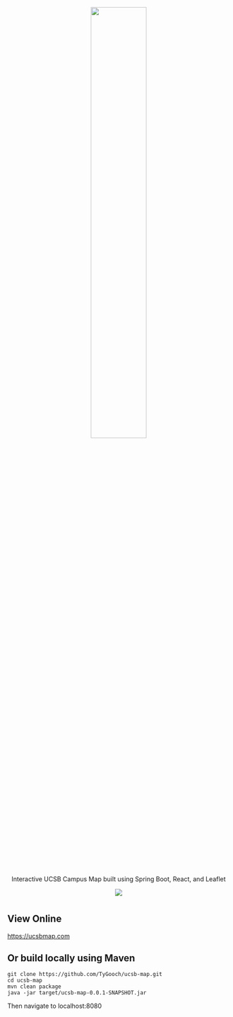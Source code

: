 <p align="center">
    <img src="https://preview.ibb.co/dSeKTH/ucsb_map_logo.png"
        height="50%" width="50%">
</p>

<p align="center">
Interactive UCSB Campus Map built using Spring Boot, React, and Leaflet
</p>

<p align="center">
    <a href="https://travis-ci.org/TyGooch/ucsb-map">
        <img src="https://travis-ci.org/TyGooch/ucsb-map.svg?branch=master" />
    </a>
</p>

#

## View Online

https://ucsbmap.com

## Or build locally using Maven
```
git clone https://github.com/TyGooch/ucsb-map.git
cd ucsb-map
mvn clean package
java -jar target/ucsb-map-0.0.1-SNAPSHOT.jar
```
Then navigate to localhost:8080
